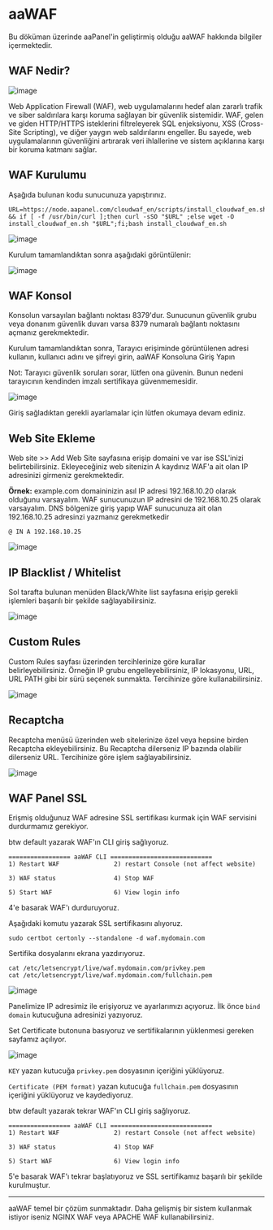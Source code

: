 # aaWAF

Bu döküman üzerinde aaPanel'in geliştirmiş olduğu aaWAF hakkında bilgiler içermektedir. 


## WAF Nedir?


![image](https://github.com/user-attachments/assets/fc21ce82-8b50-4648-ab68-c8676a4ab8ce)


Web Application Firewall (WAF), web uygulamalarını hedef alan zararlı trafik ve siber saldırılara karşı koruma sağlayan bir güvenlik sistemidir. WAF, gelen ve giden HTTP/HTTPS isteklerini filtreleyerek SQL enjeksiyonu, XSS (Cross-Site Scripting), ve diğer yaygın web saldırılarını engeller. Bu sayede, web uygulamalarının güvenliğini artırarak veri ihlallerine ve sistem açıklarına karşı bir koruma katmanı sağlar.


## WAF Kurulumu

Aşağıda bulunan kodu sunucunuza yapıştırınız.

```
URL=https://node.aapanel.com/cloudwaf_en/scripts/install_cloudwaf_en.sh && if [ -f /usr/bin/curl ];then curl -sSO "$URL" ;else wget -O install_cloudwaf_en.sh "$URL";fi;bash install_cloudwaf_en.sh
```

![image](https://github.com/user-attachments/assets/a758a9b6-9485-4a2c-b1c4-5555310c9949)

Kurulum tamamlandıktan sonra aşağıdaki görüntülenir:

![image](https://github.com/user-attachments/assets/481da505-8127-4129-882f-f801a63f1892)


## WAF Konsol

Konsolun varsayılan bağlantı noktası 8379'dur. Sunucunun güvenlik grubu veya donanım güvenlik duvarı varsa  8379 numaralı bağlantı noktasını açmanız gerekmektedir.

Kurulum tamamlandıktan sonra, Tarayıcı erişiminde görüntülenen adresi kullanın, kullanıcı adını ve şifreyi girin, aaWAF Konsoluna Giriş Yapın

Not: Tarayıcı güvenlik soruları sorar, lütfen ona güvenin. Bunun nedeni tarayıcının kendinden imzalı sertifikaya güvenmemesidir.


![image](https://github.com/user-attachments/assets/9bdc4d08-a58d-4824-a4d9-a989ea524cd0)


Giriş sağladıktan gerekli ayarlamalar için lütfen okumaya devam ediniz.

## Web Site Ekleme


Web site >> Add Web Site sayfasına erişip domaini ve var ise SSL'inizi belirtebilirsiniz. Ekleyeceğiniz web sitenizin A kaydınız WAF'a ait olan IP adresinizi girmeniz gerekmektedir.

**Örnek:** example.com domaininizin asıl IP adresi 192.168.10.20 olarak olduğunu varsayalım. WAF sunucunuzun IP adresini de 192.168.10.25 olarak varsayalım. DNS bölgenize giriş yapıp WAF sunucunuza ait olan 192.168.10.25 adresinzi yazmanız gerekmetkedir

```
@ IN A 192.168.10.25
```

![image](https://github.com/user-attachments/assets/3e56ef3f-7bc5-46c6-9b5c-1ef9c53ac1c4)


## IP Blacklist / Whitelist

Sol tarafta bulunan menüden Black/White list sayfasına erişip gerekli işlemleri başarılı bir şekilde sağlayabilirsiniz.

![image](https://github.com/user-attachments/assets/4ff456a3-980a-4498-b7df-2cba8aabdb90)


## Custom Rules

Custom Rules sayfası üzerinden tercihlerinize göre kurallar belirleyebilirsiniz. Örneğin IP grubu engelleyebilirsiniz, IP lokasyonu, URL, URL PATH gibi bir sürü seçenek sunmakta. Tercihinize göre kullanabilirsiniz.

![image](https://github.com/user-attachments/assets/a2e28e53-4e15-45ed-b4f7-0f5bf02a505d)


## Recaptcha

Recaptcha menüsü üzerinden web sitelerinize özel veya hepsine birden Recaptcha ekleyebilirsiniz. Bu Recaptcha dilerseniz IP bazında olabilir dilerseniz URL. Tercihinize göre işlem sağlayabilirsiniz.

![image](https://github.com/user-attachments/assets/2d95273c-0c40-4ee7-9f24-b9e3d0c797c7)



## WAF Panel SSL

Erişmiş olduğunuz WAF adresine SSL sertifikası kurmak için WAF servisini durdurmamız gerekiyor.


btw default yazarak WAF'ın CLI giriş sağlıyoruz.

```
================= aaWAF CLI ============================
1) Restart WAF               2) restart Console (not affect website)

3) WAF status                4) Stop WAF

5) Start WAF                 6) View login info

```

4'e basarak WAF'ı durduruyoruz.


Aşağıdaki komutu yazarak SSL sertifikasını alıyoruz.

```
sudo certbot certonly --standalone -d waf.mydomain.com
```


Sertifika dosyalarını ekrana yazdırıyoruz.

```
cat /etc/letsencrypt/live/waf.mydomain.com/privkey.pem 
cat /etc/letsencrypt/live/waf.mydomain.com/fullchain.pem 
```



![image](https://github.com/user-attachments/assets/b33f9216-8362-4447-8570-06317b311a6a)

Panelimize IP adresimiz ile erişiyoruz ve ayarlarımızı açıyoruz. İlk önce `bind domain` kutucuğuna adresinizi yazıyoruz.


Set Certificate butonuna basıyoruz ve sertifikalarının yüklenmesi gereken sayfamız açılıyor.

![image](https://github.com/user-attachments/assets/6ba534be-e37c-4a12-abf6-fcf18508a74b)


`KEY` yazan kutucuğa `privkey.pem` dosyasının içeriğini yüklüyoruz.

`Certificate (PEM format)` yazan kutucuğa `fullchain.pem` dosyasının içeriğini yüklüyoruz ve kaydediyoruz.


btw default yazarak tekrar WAF'ın CLI giriş sağlıyoruz.

```
================= aaWAF CLI ============================
1) Restart WAF               2) restart Console (not affect website)

3) WAF status                4) Stop WAF

5) Start WAF                 6) View login info

```

5'e basarak WAF'ı tekrar başlatıyoruz ve SSL sertifikamız başarılı bir şekilde kurulmuştur.



------------------------------------------
aaWAF temel bir çözüm sunmaktadır. Daha gelişmiş bir sistem kullanmak istiyor iseniz NGINX WAF veya APACHE WAF kullanabilirsiniz. 




